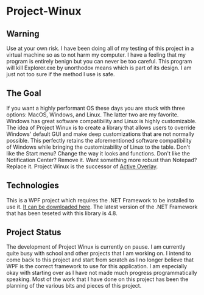# Project-Winux

## Warning
Use at your own risk. I have been doing all of my testing of this project in a virtual machine so as to not harm my computer. I have a feeling that my program is entirely benign but you can never be too careful. This program will kill Explorer.exe by unorthodox means which is part of its design. I am just not too sure if the method I use is safe.

## The Goal
If you want a highly performant OS these days you are stuck with three options: MacOS, Windows, and Linux. The latter two are my favorite. Windows has great software compatibility and Linux is highly customizable. The idea of Project Winux is to create a library that allows users to override Windows' default GUI and make deep customizations that are not normally possible. This perfectly retains the aforementioned software compatibility of Windows while bringing the customizability of Linux to the table. Don't like the Start menu? Change the way it looks and functions. Don't like the Notification Center? Remove it. Want something more robust than Notepad? Replace it. Project Winux is the successor of [Active Overlay](https://github.com/ndnestor/Active-Overlay).

## Technologies
This is a WPF project which requires the .NET Framework to be installed to use it. [It can be downloaded here](https://dotnet.microsoft.com/download/dotnet-framework). The latest version of the .NET Framework that has been teseted with this library is 4.8.

## Project Status
The development of Project Winux is currently on pause. I am currently quite busy with school and other projects that I am working on. I intend to come back to this project and start from scratch as I no longer believe that WPF is the correct framework to use for this application. I am especially okay with starting over as I have not made much progress programmatically speaking. Most of the work that I have done on this project has been the planning of the various bits and pieces of this project.
